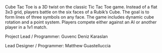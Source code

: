 Cube Tac Toe is a 3D twist on the classic Tic Tac Toe game. Instead of a flat 3x3 grid, players battle on the six faces of a Rubik’s Cube. 
The goal is to form lines of three symbols on any face. The game includes dynamic cube rotation and a point system. 
Players compete either against an AI or another player in a 1v1 match.

Project Lead / Programmer: Guvenc Deniz Karaslan

Lead Designer / Programmer: Matthew Guastelluccia

